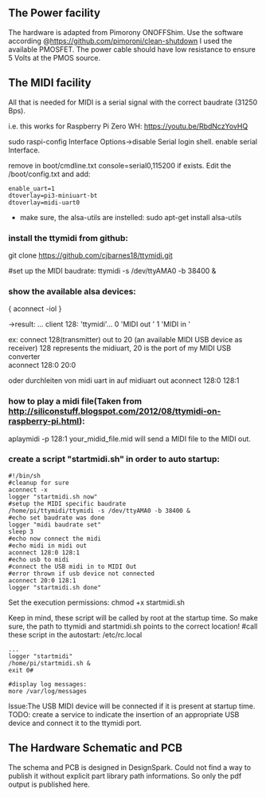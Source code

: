 ## The Power facility
 The hardware is adapted from Pimorony ONOFFShim. Use the software according @https://github.com/pimoroni/clean-shutdown
 I used the available PMOSFET. The power cable should have low resistance to ensure 5 Volts at the PMOS source. 

## The MIDI facility
All that is needed for MIDI is a serial signal with the correct baudrate (31250 Bps).

i.e. this works for Raspberry Pi Zero WH:
https://youtu.be/RbdNczYovHQ

sudo raspi-config
Interface Options->disable Serial login shell. enable serial Interface. 

remove in boot/cmdline.txt console=serial0,115200 if exists.
Edit the /boot/config.txt and add:

	enable_uart=1
	dtoverlay=pi3-miniuart-bt
	dtoverlay=midi-uart0

- make sure, the alsa-utils are instelled:
sudo apt-get install alsa-utils

### install the ttymidi from github:
git clone https://github.com/cjbarnes18/ttymidi.git

#set up the MIDI baudrate:
ttymidi -s /dev/ttyAMA0 -b 38400 &

### show the available alsa devices:
{ aconnect -iol }

->result:
...
client 128: 'ttymidi'...
	0 'MIDI out  '
	1 'MIDI in  '

ex: connect 128(transmitter) out to 20 (an available MIDI USB device as receiver)
128 represents the midiuart, 20 is the port of my MIDI USB converter  
aconnect 128:0 20:0

oder durchleiten von midi uart in auf midiuart out
aconnect 128:0 128:1

### how to play a midi file(Taken from http://siliconstuff.blogspot.com/2012/08/ttymidi-on-raspberry-pi.html):

aplaymidi -p 128:1 your_midid_file.mid will send a MIDI file to the MIDI out.

### create a script "startmidi.sh" in order to auto startup:

	#!/bin/sh
	#cleanup for sure
	aconnect -x
	logger "startmidi.sh now"
	#setup the MIDI specific baudrate
	/home/pi/ttymidi/ttymidi -s /dev/ttyAMA0 -b 38400 &
	#echo set baudrate was done
	logger "midi baudrate set"
	sleep 3
	#echo now connect the midi
	#echo midi in midi out
	aconnect 128:0 128:1
	#echo usb to midi
	#connect the USB midi in to MIDI Out
	#error thrown if usb device not connected
	aconnect 20:0 128:1
	logger "startmidi.sh done"

Set the execution permissions:
	chmod +x startmidi.sh

Keep in mind, these script will be called by root at the startup time. So make sure, the path to ttymidi and startmidi.sh points to the correct location!
#call these script in the autostart:
/etc/rc.local

	...
	logger "startmidi"
	/home/pi/startmidi.sh &
	exit 0#

	#display log messages:
	more /var/log/messages

Issue:The USB MIDI device will be connected if it is present at startup time.
TODO: create a service to indicate the insertion of an appropriate USB device and connect it to the ttymidi port.

## The Hardware Schematic and PCB
The schema and PCB is designed in DesignSpark. Could not find a way to publish it without explicit part library path informations. So only the pdf output is published here.